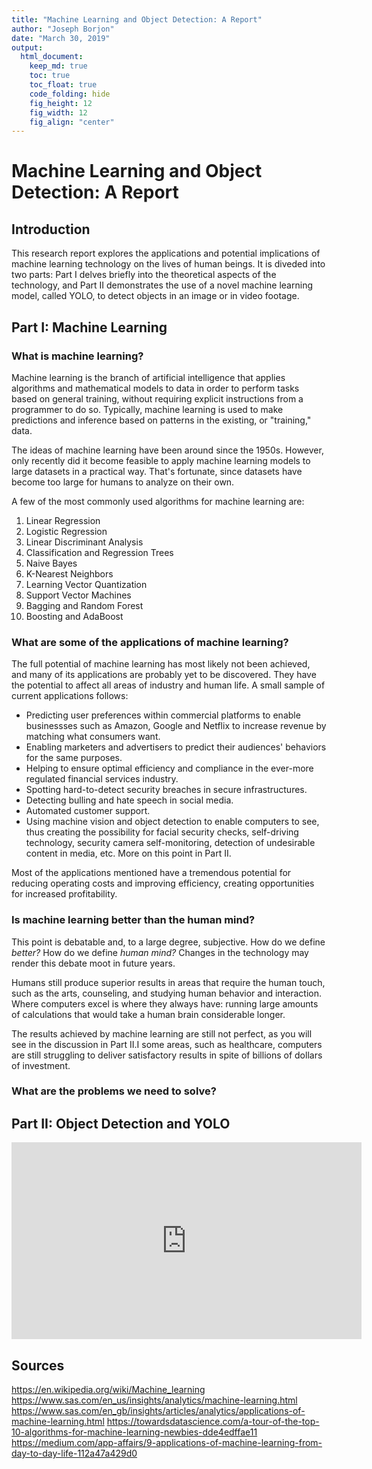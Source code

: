 ```yaml
---
title: "Machine Learning and Object Detection: A Report"
author: "Joseph Borjon"
date: "March 30, 2019"
output:
  html_document:
    keep_md: true
    toc: true
    toc_float: true
    code_folding: hide
    fig_height: 12
    fig_width: 12
    fig_align: "center"
---
```


# Machine Learning and Object Detection: A Report

## Introduction

This research report explores the applications and potential implications of machine learning technology on the lives of human beings. It is diveded into two parts: Part I delves briefly into the theoretical aspects of the technology, and Part II demonstrates the use of a novel machine learning model, called YOLO, to detect objects in an image or in video footage.

## Part I: Machine Learning

### What is machine learning?

Machine learning is the branch of artificial intelligence that applies algorithms and mathematical models to data in order to perform tasks based on general training, without requiring explicit instructions from a programmer to do so. Typically, machine learning is used to make predictions and inference based on patterns in the existing, or "training," data.

The ideas of machine learning have been around since the 1950s. However, only recently did it become feasible to apply machine learning models to large datasets in a practical way. That's fortunate, since datasets have become too large for humans to analyze on their own.

A few of the most commonly used algorithms for machine learning are:

1. Linear Regression
2. Logistic Regression
3. Linear Discriminant Analysis
4. Classification and Regression Trees
5. Naive Bayes
6. K-Nearest Neighbors
7. Learning Vector Quantization
8. Support Vector Machines
9. Bagging and Random Forest
10. Boosting and AdaBoost

### What are some of the applications of machine learning?

The full potential of machine learning has most likely not been achieved, and many of its applications are probably yet to be discovered. They have the potential to affect all areas of industry and human life. A small sample of current applications follows:

- Predicting user preferences within commercial platforms to enable businessses such as Amazon, Google and Netflix to increase revenue by matching what consumers want.
- Enabling marketers and advertisers to predict their audiences' behaviors for the same purposes.
- Helping to ensure optimal efficiency and compliance in the ever-more regulated financial services industry.
- Spotting hard-to-detect security breaches in secure infrastructures.
- Detecting bulling and hate speech in social media.
- Automated customer support.
- Using machine vision and object detection to enable computers to see, thus creating the possibility for facial security checks, self-driving technology, security camera self-monitoring, detection of undesirable content in media, etc. More on this point in Part II.

Most of the applications mentioned have a tremendous potential for reducing operating costs and improving efficiency, creating opportunities for increased profitability.

### Is machine learning better than the human mind?

This point is debatable and, to a large degree, subjective. How do we define *better?* How do we define *human mind?* Changes in the technology may render this debate moot in future years.

Humans still produce superior results in areas that require the human touch, such as the arts, counseling, and studying human behavior and interaction. Where computers excel is where they always have: running large amounts of calculations that would take a human brain considerable longer.

The results achieved by machine learning are still not perfect, as you will see in the discussion in Part II.I some areas, such as healthcare, computers are still struggling to deliver satisfactory results in spite of billions of dollars of investment.

### What are the problems we need to solve?



## Part II: Object Detection and YOLO

<iframe width="560" height="315" src="https://www.youtube.com/embed/ruDXYYldV1E" frameborder="0" allow="accelerometer; autoplay; encrypted-media; gyroscope; picture-in-picture" allowfullscreen></iframe>

## Sources

https://en.wikipedia.org/wiki/Machine_learning
https://www.sas.com/en_us/insights/analytics/machine-learning.html
https://www.sas.com/en_gb/insights/articles/analytics/applications-of-machine-learning.html
https://towardsdatascience.com/a-tour-of-the-top-10-algorithms-for-machine-learning-newbies-dde4edffae11
https://medium.com/app-affairs/9-applications-of-machine-learning-from-day-to-day-life-112a47a429d0
